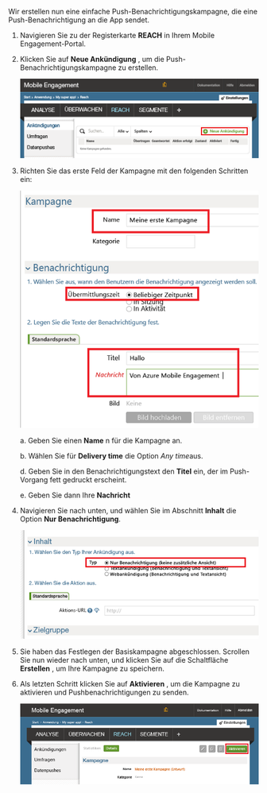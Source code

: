 Wir erstellen nun eine einfache Push-Benachrichtigungskampagne, die eine Push-Benachrichtigung an die App sendet.

1. Navigieren Sie zu der Registerkarte **REACH** in Ihrem Mobile Engagement-Portal.
2. Klicken Sie auf **Neue Ankündigung** , um die Push-Benachrichtigungskampagne zu erstellen.
   
    ![](./media/mobile-engagement-windows-push-campaign/new-announcement.png)
3. Richten Sie das erste Feld der Kampagne mit den folgenden Schritten ein:
   
    ![](./media/mobile-engagement-windows-push-campaign/campaign-first-params.png)
   
    a. Geben Sie einen **Name** n für die Kampagne an.
   
    b. Wählen Sie für **Delivery time** die Option *Any time*aus.
   
    d. Geben Sie in den Benachrichtigungstext den **Titel** ein, der im Push-Vorgang fett gedruckt erscheint.
   
    e. Geben Sie dann Ihre **Nachricht**
4. Navigieren Sie nach unten, und wählen Sie im Abschnitt **Inhalt** die Option **Nur Benachrichtigung**.
   
    ![](./media/mobile-engagement-windows-push-campaign/campaign-content.png)
5. Sie haben das Festlegen der Basiskampagne abgeschlossen. Scrollen Sie nun wieder nach unten, und klicken Sie auf die Schaltfläche **Erstellen** , um Ihre Kampagne zu speichern.
6. Als letzten Schritt klicken Sie auf **Aktivieren** , um die Kampagne zu aktivieren und Pushbenachrichtigungen zu senden.
   
    ![](./media/mobile-engagement-windows-push-campaign/campaign-activate.png)

